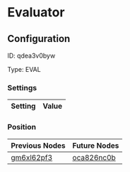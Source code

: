 # Evaluator
## Configuration
ID:  qdea3v0byw

Type: EVAL 


### Settings
| Setting | Value  |
| :------------------------ | ---------------------------------------- |
 




### Position
| Previous Nodes | Future Nodes |
| :------------- | ------------ |
| [gm6xl62pf3](./gm6xl62pf3.md) | [oca826nc0b](./oca826nc0b.md) |
